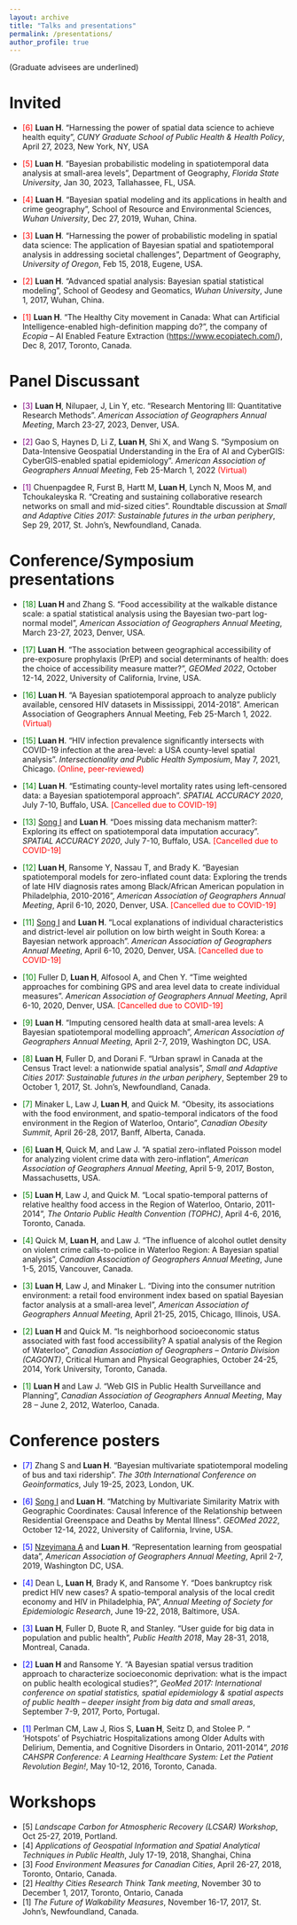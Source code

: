 ```yaml
---
layout: archive
title: "Talks and presentations"
permalink: /presentations/
author_profile: true
---
```

(Graduate advisees are underlined)

Invited
=====
* <span style="color:red">[6]</span> **Luan H**. “Harnessing the power of spatial data science to achieve health equity”, _CUNY Graduate School of Public Health & Health Policy_, April 27, 2023, New York, NY, USA

* <span style="color:red">[5]</span> **Luan H**. “Bayesian probabilistic modeling in spatiotemporal data analysis at small-area levels”, Department of Geography, _Florida State University_, Jan 30, 2023, Tallahassee, FL, USA.

* <span style="color:red">[4]</span> **Luan H**. “Bayesian spatial modeling and its applications in health and crime geography”, School of Resource and Environmental Sciences, _Wuhan University_, Dec 27, 2019, Wuhan, China.

* <span style="color:red">[3]</span> **Luan H**. “Harnessing the power of probabilistic modeling in spatial data science: The application of Bayesian spatial and spatiotemporal analysis in addressing societal challenges”, Department of Geography, _University of Oregon_, Feb 15, 2018, Eugene, USA. 

* <span style="color:red">[2]</span> **Luan H**. “Advanced spatial analysis: Bayesian spatial statistical modeling”, School of Geodesy and Geomatics, _Wuhan University_, June 1, 2017, Wuhan, China. 

* <span style="color:red">[1]</span> **Luan H**. “The Healthy City movement in Canada: What can Artificial Intelligence-enabled high-definition mapping do?”, the company of _Ecopia_ – AI Enabled Feature Extraction (https://www.ecopiatech.com/), Dec 8, 2017, Toronto, Canada.

Panel Discussant
=====
* <span style="color:purple">[3]</span> **Luan H**, Nilupaer, J, Lin Y, etc. “Research Mentoring III: Quantitative Research Methods”. _American Association of Geographers Annual Meeting_, March 23-27, 2023, Denver, USA.

* <span style="color:purple">[2]</span> Gao S, Haynes D, Li Z, **Luan H**, Shi X, and Wang S. “Symposium on Data-Intensive Geospatial Understanding in the Era of AI and CyberGIS: CyberGIS-enabled spatial epidemiology”. _American Association of Geographers Annual Meeting_, Feb 25-March 1, 2022 <span style="color:red">(Virtual)</span>

* <span style="color:purple">[1]</span> Chuenpagdee R, Furst B, Hartt M, **Luan H**, Lynch N, Moos M, and Tchoukaleyska R. “Creating and sustaining collaborative research networks on small and mid-sized cities”. Roundtable discussion at _Small and Adaptive Cities 2017: Sustainable futures in the urban periphery_, Sep 29, 2017, St. John’s, Newfoundland, Canada.

Conference/Symposium presentations
=====
* <span style="color:green">[18]</span> **Luan H** and Zhang S. “Food accessibility at the walkable distance scale: a spatial statistical analysis using the Bayesian two-part log-normal model”, _American Association of Geographers Annual Meeting_, March 23-27, 2023, Denver, USA. 

* <span style="color:green">[17]</span> **Luan H**. “The association between geographical accessibility of pre-exposure prophylaxis (PrEP) and social determinants of health: does the choice of accessibility measure matter?”, _GEOMed 2022_, October 12-14, 2022, University of California, Irvine, USA. 

* <span style="color:green">[16]</span> **Luan H**. “A Bayesian spatiotemporal approach to analyze publicly available, censored HIV datasets in Mississippi, 2014-2018”. American Association of Geographers Annual Meeting, Feb 25-March 1, 2022. <span style="color:red">(Virtual)</span>

* <span style="color:green">[15]</span> **Luan H**. “HIV infection prevalence significantly intersects with COVID-19 infection at the area-level: a USA county-level spatial analysis”. _Intersectionality and Public Health Symposium_, May 7, 2021, Chicago. <span style="color:red">(Online, peer-reviewed)</span>

* <span style="color:green">[14]</span> **Luan H**. “Estimating county-level mortality rates using left-censored data: a Bayesian spatiotemporal approach”. _SPATIAL ACCURACY 2020_, July 7-10, Buffalo, USA. <span style="color:red">[Cancelled due to COVID-19]</span>

* <span style="color:green">[13]</span> <u>Song I</u> and **Luan H**. “Does missing data mechanism matter?: Exploring its effect on spatiotemporal data imputation accuracy”. _SPATIAL ACCURACY 2020_, July 7-10, Buffalo, USA. <span style="color:red">[Cancelled due to COVID-19]</span>

* <span style="color:green">[12]</span> **Luan H**, Ransome Y, Nassau T, and Brady K. “Bayesian spatiotemporal models for zero-inflated count data: Exploring the trends of late HIV diagnosis rates among Black/African American population in Philadelphia, 2010-2016”, _American Association of Geographers Annual Meeting_, April 6-10, 2020, Denver, USA. <span style="color:red">[Cancelled due to COVID-19]</span>

* <span style="color:green">[11]</span> <u>Song I</u> and **Luan H**. “Local explanations of individual characteristics and district-level air pollution on low birth weight in South Korea: a Bayesian network approach”. _American Association of Geographers Annual Meeting_, April 6-10, 2020, Denver, USA. <span style="color:red">[Cancelled due to COVID-19]</span>

* <span style="color:green">[10]</span> Fuller D, **Luan H**, Alfosool A, and Chen Y. “Time weighted approaches for combining GPS and area level data to create individual measures”. _American Association of Geographers Annual Meeting_, April 6-10, 2020, Denver, USA. <span style="color:red">[Cancelled due to COVID-19]</span>

* <span style="color:green">[9]</span> **Luan H**. “Imputing censored health data at small-area levels: A Bayesian spatiotemporal modelling approach”, _American Association of Geographers Annual Meeting_, April 2-7, 2019,  Washington DC, USA.

* <span style="color:green">[8]</span> **Luan H**, Fuller D, and Dorani F. “Urban sprawl in Canada at the Census Tract level: a nationwide spatial analysis”, _Small and Adaptive Cities 2017: Sustainable futures in the urban periphery_, September 29 to October 1, 2017, St. John’s, Newfoundland, Canada.

* <span style="color:green">[7]</span> Minaker L, Law J, **Luan H**, and Quick M. “Obesity, its associations with the food environment, and spatio-temporal indicators of the food environment in the Region of Waterloo, Ontario”, _Canadian Obesity Summit_, April 26-28, 2017, Banff, Alberta, Canada.

* <span style="color:green">[6]</span> **Luan H**, Quick M, and Law J. “A spatial zero-inflated Poisson model for analyzing violent crime data with zero-inflation”, _American Association of Geographers Annual Meeting_, April 5-9, 2017, Boston, Massachusetts, USA.

* <span style="color:green">[5]</span> **Luan H**, Law J, and Quick M. “Local spatio-temporal patterns of relative healthy food access in the Region of Waterloo, Ontario, 2011-2014”, _The Ontario Public Health Convention (TOPHC)_, April 4-6, 2016, Toronto, Canada.

* <span style="color:green">[4]</span> Quick M, **Luan H**, and Law J. “The influence of alcohol outlet density on violent crime calls-to-police in Waterloo Region: A Bayesian spatial analysis”, _Canadian Association of Geographers Annual Meeting_, June 1-5, 2015,  Vancouver, Canada. 

* <span style="color:green">[3]</span> **Luan H**, Law J, and Minaker L. “Diving into the consumer nutrition environment: a retail food environment index based on spatial Bayesian factor analysis at a small-area level”, _American Association of Geographers Annual Meeting_, April 21-25, 2015, Chicago, Illinois, USA.

* <span style="color:green">[2]</span> **Luan H** and Quick M. “Is neighborhood socioeconomic status associated with fast food accessibility? A spatial analysis of the Region of Waterloo”, _Canadian Association of Geographers – Ontario Division (CAGONT)_, Critical Human and Physical Geographies, October 24-25, 2014, York University, Toronto, Canada.

* <span style="color:green">[1]</span> **Luan H** and Law J. “Web GIS in Public Health Surveillance and Planning”, _Canadian Association of Geographers Annual Meeting_, May 28 – June 2, 2012, Waterloo, Canada.

Conference posters
=====
* <span style="color:blue">[7]</span> Zhang S and **Luan H**. “Bayesian multivariate spatiotemporal modeling of bus and taxi ridership”. _The 30th International Conference on Geoinformatics_, July 19-25, 2023, London, UK.

* <span style="color:blue">[6]</span> <u>Song I</u> and **Luan H**. “Matching by Multivariate Similarity Matrix with Geographic Coordinates: Causal Inference of the Relationship between Residential Greenspace and Deaths by Mental Illness”. _GEOMed 2022_, October 12-14, 2022, University of California, Irvine, USA.

* <span style="color:blue">[5]</span> <u>Nzeyimana A</u> and **Luan H**. “Representation learning from geospatial data”, _American Association of Geographers Annual Meeting_, April 2-7, 2019,  Washington DC, USA.

* <span style="color:blue">[4]</span> Dean L, **Luan H**, Brady K, and Ransome Y. “Does bankruptcy risk predict HIV new cases? A spatio-temporal analysis of the local credit economy and HIV in Philadelphia, PA”, _Annual Meeting of Society for Epidemiologic Research_, June 19-22, 2018, Baltimore, USA.

* <span style="color:blue">[3]</span> **Luan H**, Fuller D, Buote R, and Stanley. “User guide for big data in population and public health”, _Public Health 2018_, May 28-31, 2018, Montreal, Canada.

* <span style="color:blue">[2]</span> **Luan H** and Ransome Y. “A Bayesian spatial versus tradition approach to characterize socioeconomic deprivation: what is the impact on public health ecological studies?”, _GeoMed 2017: International conference on spatial statistics, spatial epidemiology & spatial aspects of public health – deeper insight from big data and small areas_, September 7-9, 2017,  Porto, Portugal.

* <span style="color:blue">[1]</span> Perlman CM, Law J, Rios S, **Luan H**, Seitz D, and Stolee P. “ ‘Hotspots’ of Psychiatric Hospitalizations among Older Adults with Delirium, Dementia, and Cognitive Disorders in Ontario, 2011-2014”, _2016 CAHSPR Conference: A Learning Healthcare System: Let the Patient Revolution Begin!_, May 10-12, 2016, Toronto, Canada.

Workshops
=====
* [5] _Landscape Carbon for Atmospheric Recovery (LCSAR) Workshop_, Oct 25-27, 2019, Portland.
* [4] _Applications of Geospatial Information and Spatial Analytical Techniques in Public Health_, July 17-19, 2018,  Shanghai, China
* [3] _Food Environment Measures for Canadian Cities_, April 26-27, 2018, Toronto, Ontario, Canada.
* [2] _Healthy Cities Research Think Tank meeting_, November 30 to December 1, 2017, Toronto, Ontario, Canada
* [1] _The Future of Walkability Measures_, November 16-17, 2017, St. John’s, Newfoundland, Canada.